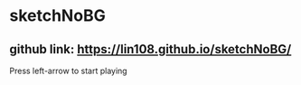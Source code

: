 # sketchNoBG
## github link: https://lin108.github.io/sketchNoBG/
Press left-arrow to start playing

